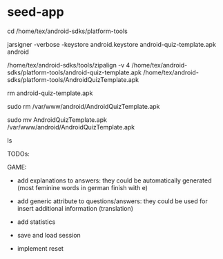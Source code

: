 # seed-app
cd /home/tex/android-sdks/platform-tools

jarsigner -verbose -keystore android.keystore android-quiz-template.apk android

/home/tex/android-sdks/tools/zipalign -v 4 /home/tex/android-sdks/platform-tools/android-quiz-template.apk /home/tex/android-sdks/platform-tools/AndroidQuizTemplate.apk
 
rm android-quiz-template.apk

sudo rm /var/www/android/AndroidQuizTemplate.apk

sudo mv AndroidQuizTemplate.apk /var/www/android/AndroidQuizTemplate.apk

ls

TODOs:

GAME:

* add explanations to answers: they could be automatically generated (most feminine words in german finish with e)
* add generic attribute to questions/answers: they could be used for insert additional information (translation)
* add statistics

* save and load session
* implement reset
